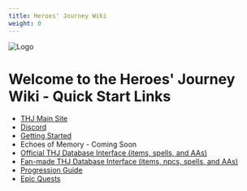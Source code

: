 ```yaml
---
title: Heroes' Journey Wiki
weight: 0
---
```


<!--more-->

![Logo](/images/wikihome.webp)

# Welcome to the Heroes' Journey Wiki - Quick Start Links

- [THJ Main Site](https://heroesjourneyemu.com/)
- [Discord](https://discord.gg/heroesjourney)
- [Getting Started](/getting-started/)
- Echoes of Memory - Coming Soon
- [Official THJ Database Interface (items, spells, and AAs)](https://info.heroesjourneyemu.com/)
- [Fan-made THJ Database Interface (items, npcs, spells, and AAs)](https://www.thjdi.cc/)
- [Progression Guide](/progression/)
- [Epic Quests](/equipment-guide/epics)